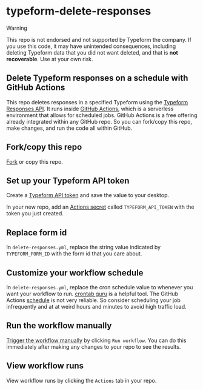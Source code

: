 # typeform-delete-responses

> [!WARNING]  
> This repo is not endorsed and not supported by Typeform the company. If you use this code, it may have unintended consequences, including deleting Typeform data that you did not want deleted, and that is **not recoverable**. Use at your own risk.

## Delete Typeform responses on a schedule with GitHub Actions
This repo deletes responses in a specified Typeform using the [Typeform Responses API](https://www.typeform.com/developers/responses/). It runs inside [GitHub Actions](https://docs.github.com/en/actions), which is a  serverless environment that allows for scheduled jobs. GitHub Actions is a free offering already integrated within any GitHub repo. So you can fork/copy this repo, make changes, and run the code all within GitHub.

## Fork/copy this repo
[Fork](https://docs.github.com/en/pull-requests/collaborating-with-pull-requests/working-with-forks) or copy this repo.

## Set up your Typeform API token
Create a [Typeform API token](https://www.typeform.com/developers/get-started/personal-access-token/) and save the value to your desktop.

In your new repo, add an [Actions secret](https://docs.github.com/en/actions/security-guides/using-secrets-in-github-actions) called `TYPEFORM_API_TOKEN` with the token you just created.

## Replace form id
In `delete-responses.yml`, replace the string value indicated by `TYPEFORM_FORM_ID` with the form id that you care about.

## Customize your workflow schedule
In `delete-responses.yml`, replace the cron schedule value to whenever you want your workflow to run. [crontab guru](https://crontab.guru/) is a helpful tool. The GitHub Actions [schedule](https://docs.github.com/en/actions/using-workflows/events-that-trigger-workflows#schedule) is not very reliable. So consider scheduling your job infrequently and at at weird hours and minutes to avoid high traffic load.

## Run the workflow manually
[Trigger the workflow manually](https://docs.github.com/en/actions/using-workflows/manually-running-a-workflow) by clicking `Run workflow`. You can do this immediately after making any changes to your repo to see the results.

## View workflow runs
View workflow runs by clicking the `Actions` tab in your repo.
